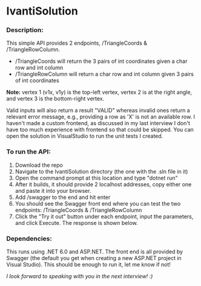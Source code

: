 # IvantiSolution

### **Description:**

This simple API provides 2 endpoints, /TriangleCoords & /TriangleRowColumn.
 - /TriangleCoords will return the 3 pairs of int coordinates given a char row and int column
 - /TriangleRowColumn will return a char row and int column given 3 pairs of int coordinates

**Note:** vertex 1 (v1x, v1y) is the top-left vertex, vertex 2 is at the right angle, and vertex 3 is the bottom-right vertex.
  
Valid inputs will also return a result "VALID" whereas invalid ones return a relevant error message, e.g., providing a row as 'X' is not an available row.
I haven't made a custom frontend, as discussed in my last interview I don't have too much experience with frontend so that could be skipped.
You can open the solution in VisualStudio to run the unit tests I created.

### **To run the API:**

1. Download the repo
2. Navigate to the IvantiSolution directory (the one with the .sln file in it)
3. Open the command prompt at this location and type "dotnet run"
4. After it builds, it should provide 2 localhost addresses, copy either one and paste it into your browser.
5. Add /swagger to the end and hit enter
6. You should see the Swagger front end where you can test the two endpoints: /TriangleCoords & /TriangleRowColumn
7. Click the "Try it out" button under each endpoint, input the parameters, and click Execute. The response is shown below.

### **Dependencies:**

This runs using .NET 6.0 and ASP.NET. The front end is all provided by Swagger (the default you get when creating a new ASP.NET project in Visual Studio). This should be enough to run it, let me know if not!

*I look forward to speaking with you in the next interview! :)*
